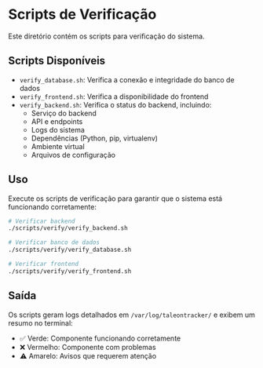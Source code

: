# Scripts de Verificação

Este diretório contém os scripts para verificação do sistema.

## Scripts Disponíveis

- `verify_database.sh`: Verifica a conexão e integridade do banco de dados
- `verify_frontend.sh`: Verifica a disponibilidade do frontend
- `verify_backend.sh`: Verifica o status do backend, incluindo:
  - Serviço do backend
  - API e endpoints
  - Logs do sistema
  - Dependências (Python, pip, virtualenv)
  - Ambiente virtual
  - Arquivos de configuração

## Uso

Execute os scripts de verificação para garantir que o sistema está funcionando corretamente:

```bash
# Verificar backend
./scripts/verify/verify_backend.sh

# Verificar banco de dados
./scripts/verify/verify_database.sh

# Verificar frontend
./scripts/verify/verify_frontend.sh
```

## Saída

Os scripts geram logs detalhados em `/var/log/taleontracker/` e exibem um resumo no terminal:

- ✅ Verde: Componente funcionando corretamente
- ❌ Vermelho: Componente com problemas
- ⚠️ Amarelo: Avisos que requerem atenção
